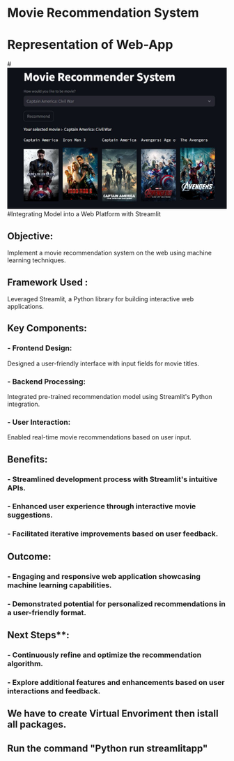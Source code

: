 # Movie Recommendation System
# Representation of Web-App
#![Alt text](/web_view.png)
#Integrating Model into a Web Platform with Streamlit

## Objective:
 Implement a movie recommendation system on the web using machine learning techniques.
## Framework Used :
 Leveraged Streamlit, a Python library for building interactive web applications.
## Key Components:
### - Frontend Design:
 Designed a user-friendly interface with input fields for movie titles.
### - Backend Processing:
 Integrated pre-trained recommendation model using Streamlit's Python integration.
### - User Interaction:
 Enabled real-time movie recommendations based on user input.
## Benefits:
### - Streamlined development process with Streamlit's intuitive APIs.
### - Enhanced user experience through interactive movie suggestions.
### - Facilitated iterative improvements based on user feedback.
## Outcome:
### - Engaging and responsive web application showcasing machine learning capabilities.
### - Demonstrated potential for personalized recommendations in a user-friendly format.
## Next Steps**:
### - Continuously refine and optimize the recommendation algorithm.
### - Explore additional features and enhancements based on user interactions and feedback.

## We have to create Virtual Envoriment then istall all packages.
## Run the command "Python run streamlitapp"
